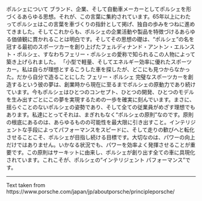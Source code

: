 <p-headline class="p-spacing-mb-32">
  ポルシェについて
</p-headline>

<p-text class="p-spacing-mb-16">
  ブランド、企業、そして自動車メーカーとしてポルシェを形づくるあらゆる思想。それが、この言葉に集約されています。65年以上にわたってポルシェはこの言葉を車づくりの指針として掲げ、独自の歩みをつねに進めてきました。そしてこれからも、ポルシェの企業活動や製品を特徴づけるあらゆる価値観に貫かれることは明白です。そしてその思想の礎は、“ポルシェ”の名を冠する最初のスポーツカーを創り上げたフェルディナンド・アントン・エルンスト・ポルシェ、すなわちフェリー・ポルシェの愛称で知られるこの人物によって築き上げられました。
</p-text>

<p-text class="p-spacing-mb-16">
  「小型で軽量、そしてエネルギー効率に優れたスポーツカー。私は自らが理想とするこうした車を探したが、どこにも見つからなかった。だから自分で造ることにした
</p-text>

<p-text class="p-spacing-mb-16">
  フェリー・ポルシェ
</p-text>

<p-text>
  完璧なスポーツカーを創造するという彼の夢は、創業時から現在に至るまでポルシェの原動力であり続けています。今もポルシェはひとつのコンセプト、ひとつの開発、ひとつのモデルを生み出すごとにこの夢を実現するための一歩を確実に刻んでいます。まさに、揺らぐことのないポルシェの姿勢であり、そして全ての従業員がめざす理想でもあります。私達にとってそれは、まぎれもなく“ポルシェの原則”なのです。原則の根底にあるのは、あらゆるものの可能性を最大限に引き出すこと。インテリジェントな手段によってパフォーマンスをスピードに、そして走りの歓びへと転化させることこそ、ポルシェが目指し続ける目標です。大切なのは、パワーの向上だけではありません。いかなる状況でも、パワーを効率よく発揮させることが重要です。この原則はサーキットに由来し、ポルシェが創り出す全ての車に具現化されています。これこそが、ポルシェの“インテリジェント パフォーマンス”です。
</p-text>

--- 

<p-text variant="small">
  Text taken from https://www.porsche.com/japan/jp/aboutporsche/principleporsche/
</p-text>